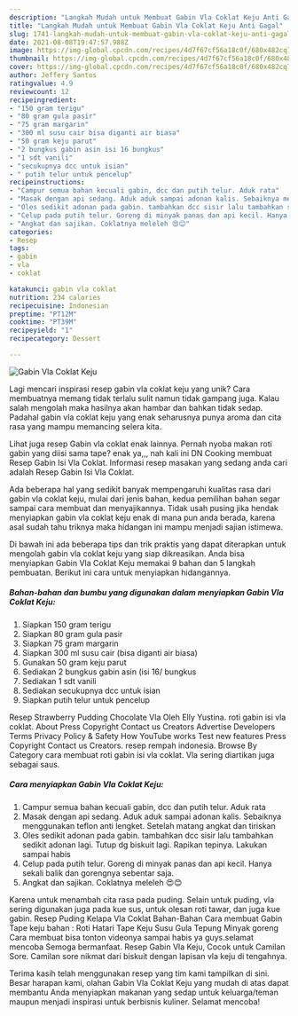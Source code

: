 ```yaml
---
description: "Langkah Mudah untuk Membuat Gabin Vla Coklat Keju Anti Gagal"
title: "Langkah Mudah untuk Membuat Gabin Vla Coklat Keju Anti Gagal"
slug: 1741-langkah-mudah-untuk-membuat-gabin-vla-coklat-keju-anti-gagal
date: 2021-08-08T19:47:57.988Z
image: https://img-global.cpcdn.com/recipes/4d7f67cf56a18c0f/680x482cq70/gabin-vla-coklat-keju-foto-resep-utama.jpg
thumbnail: https://img-global.cpcdn.com/recipes/4d7f67cf56a18c0f/680x482cq70/gabin-vla-coklat-keju-foto-resep-utama.jpg
cover: https://img-global.cpcdn.com/recipes/4d7f67cf56a18c0f/680x482cq70/gabin-vla-coklat-keju-foto-resep-utama.jpg
author: Jeffery Santos
ratingvalue: 4.9
reviewcount: 12
recipeingredient:
- "150 gram terigu"
- "80 gram gula pasir"
- "75 gram margarin"
- "300 ml susu cair bisa diganti air biasa"
- "50 gram keju parut"
- "2 bungkus gabin asin isi 16 bungkus"
- "1 sdt vanili"
- "secukupnya dcc untuk isian"
- " putih telur untuk pencelup"
recipeinstructions:
- "Campur semua bahan kecuali gabin, dcc dan putih telur. Aduk rata"
- "Masak dengan api sedang. Aduk aduk sampai adonan kalis. Sebaiknya menggunakan teflon anti lengket. Setelah matang angkat dan tiriskan"
- "Oles sedikit adonan pada gabin. tambahkan dcc sisir lalu tambahkan sedikit adonan lagi. Tutup dg biskuit lagi. Rapikan tepinya. Lakukan sampai habis"
- "Celup pada putih telur. Goreng di minyak panas dan api kecil. Hanya sekali balik dan gorengnya sebentar saja."
- "Angkat dan sajikan. Coklatnya meleleh 😍😊"
categories:
- Resep
tags:
- gabin
- vla
- coklat

katakunci: gabin vla coklat 
nutrition: 234 calories
recipecuisine: Indonesian
preptime: "PT12M"
cooktime: "PT39M"
recipeyield: "1"
recipecategory: Dessert

---
```



![Gabin Vla Coklat Keju](https://img-global.cpcdn.com/recipes/4d7f67cf56a18c0f/680x482cq70/gabin-vla-coklat-keju-foto-resep-utama.jpg)

Lagi mencari inspirasi resep gabin vla coklat keju yang unik? Cara membuatnya memang tidak terlalu sulit namun tidak gampang juga. Kalau salah mengolah maka hasilnya akan hambar dan bahkan tidak sedap. Padahal gabin vla coklat keju yang enak seharusnya punya aroma dan cita rasa yang mampu memancing selera kita.

Lihat juga resep Gabin vla coklat enak lainnya. Pernah nyoba makan roti gabin yang diisi sama tape? enak ya,,, nah kali ini DN Cooking membuat Resep Gabin Isi Vla Coklat. Informasi resep masakan yang sedang anda cari adalah Resep Gabin Isi Vla Coklat.

Ada beberapa hal yang sedikit banyak mempengaruhi kualitas rasa dari gabin vla coklat keju, mulai dari jenis bahan, kedua pemilihan bahan segar sampai cara membuat dan menyajikannya. Tidak usah pusing jika hendak menyiapkan gabin vla coklat keju enak di mana pun anda berada, karena asal sudah tahu triknya maka hidangan ini mampu menjadi sajian istimewa.


Di bawah ini ada beberapa tips dan trik praktis yang dapat diterapkan untuk mengolah gabin vla coklat keju yang siap dikreasikan. Anda bisa menyiapkan Gabin Vla Coklat Keju memakai 9 bahan dan 5 langkah pembuatan. Berikut ini cara untuk menyiapkan hidangannya.

<!--inarticleads1-->

##### Bahan-bahan dan bumbu yang digunakan dalam menyiapkan Gabin Vla Coklat Keju:

1. Siapkan 150 gram terigu
1. Siapkan 80 gram gula pasir
1. Siapkan 75 gram margarin
1. Siapkan 300 ml susu cair (bisa diganti air biasa)
1. Gunakan 50 gram keju parut
1. Sediakan 2 bungkus gabin asin (isi 16/ bungkus
1. Sediakan 1 sdt vanili
1. Sediakan secukupnya dcc untuk isian
1. Siapkan  putih telur untuk pencelup


Resep Strawberry Pudding Chocolate Vla Oleh Elly Yustina. roti gabin isi vla coklat. About Press Copyright Contact us Creators Advertise Developers Terms Privacy Policy &amp; Safety How YouTube works Test new features Press Copyright Contact us Creators. resep rempah indonesia. Browse By Category cara membuat roti gabin isi vla coklat. Vla sering diartikan juga sebagai saus. 

<!--inarticleads2-->

##### Cara menyiapkan Gabin Vla Coklat Keju:

1. Campur semua bahan kecuali gabin, dcc dan putih telur. Aduk rata
1. Masak dengan api sedang. Aduk aduk sampai adonan kalis. Sebaiknya menggunakan teflon anti lengket. Setelah matang angkat dan tiriskan
1. Oles sedikit adonan pada gabin. tambahkan dcc sisir lalu tambahkan sedikit adonan lagi. Tutup dg biskuit lagi. Rapikan tepinya. Lakukan sampai habis
1. Celup pada putih telur. Goreng di minyak panas dan api kecil. Hanya sekali balik dan gorengnya sebentar saja.
1. Angkat dan sajikan. Coklatnya meleleh 😍😊


Karena untuk menambah cita rasa pada puding. Selain untuk puding, vla sering digunakan juga pada kue sus, untuk olesan roti tawar, dan juga kue gabin. Resep Puding Kelapa Vla Coklat Bahan-Bahan Cara membuat Gabin Tape keju bahan : Roti Hatari Tape Keju Susu Gula Tepung Minyak goreng Cara membuat bisa tonton videonya sampai habis ya guys.selamat mencoba Semoga bermanfaat. Resep Gabin Vla Keju, Cocok untuk Camilan Sore. Camilan sore nikmat dari biskuit dengan lapisan vla keju di tengahnya. 

Terima kasih telah menggunakan resep yang tim kami tampilkan di sini. Besar harapan kami, olahan Gabin Vla Coklat Keju yang mudah di atas dapat membantu Anda menyiapkan makanan yang sedap untuk keluarga/teman maupun menjadi inspirasi untuk berbisnis kuliner. Selamat mencoba!
